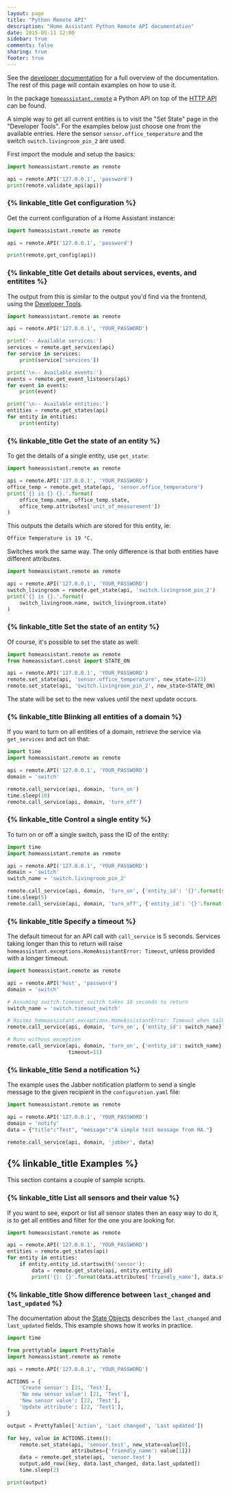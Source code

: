 ```yaml
---
layout: page
title: "Python Remote API"
description: "Home Assistant Python Remote API documentation"
date: 2015-05-11 12:00
sidebar: true
comments: false
sharing: true
footer: true
---
```


See the [developer documentation][devdocs] for a full overview of the documentation. The rest of this page will contain examples on how to use it.

[devdocs]: https://dev-docs.home-assistant.io/en/master/api/homeassistant.html#module-homeassistant.remote

In the package [`homeassistant.remote`](https://github.com/home-assistant/home-assistant/blob/master/homeassistant/remote.py) a Python API on top of the [HTTP API](/developers/api/) can be found.

A simple way to get all current entities is to visit the "Set State" page in the "Developer Tools". For the examples below just choose one from the available entries. Here the sensor `sensor.office_temperature` and the switch `switch.livingroom_pin_2` are used.

First import the module and setup the basics:

```python
import homeassistant.remote as remote

api = remote.API('127.0.0.1', 'password')
print(remote.validate_api(api))
```

### {% linkable_title Get configuration %}

Get the current configuration of a Home Assistant instance:

```python
import homeassistant.remote as remote

api = remote.API('127.0.0.1', 'password')

print(remote.get_config(api))
```

### {% linkable_title Get details about services, events, and entitites %}

The output from this is similar to the output you'd find via the frontend, using the [Developer Tools](/docs/tools/dev-tools/).

```python
import homeassistant.remote as remote

api = remote.API('127.0.0.1', 'YOUR_PASSWORD')

print('-- Available services:')
services = remote.get_services(api)
for service in services:
    print(service['services'])

print('\n-- Available events:')
events = remote.get_event_listeners(api)
for event in events:
    print(event)

print('\n-- Available entities:')
entities = remote.get_states(api)
for entity in entities:
    print(entity)
```

### {% linkable_title Get the state of an entity %}

To get the details of a single entity, use `get_state`: 

```python
import homeassistant.remote as remote

api = remote.API('127.0.0.1', 'YOUR_PASSWORD')
office_temp = remote.get_state(api, 'sensor.office_temperature')
print('{} is {} {}.'.format(
    office_temp.name, office_temp.state,
    office_temp.attributes['unit_of_measurement'])
)
```

This outputs the details which are stored for this entity, ie:

```bash
Office Temperature is 19 °C.
```

Switches work the same way. The only difference is that both entities have different attributes.

```python
import homeassistant.remote as remote

api = remote.API('127.0.0.1', 'YOUR_PASSWORD')
switch_livingroom = remote.get_state(api, 'switch.livingroom_pin_2')
print('{} is {}.'.format(
    switch_livingroom.name, switch_livingroom.state)
)
```

### {% linkable_title Set the state of an entity %}

Of course, it's possible to set the state as well:

```python
import homeassistant.remote as remote
from homeassistant.const import STATE_ON

api = remote.API('127.0.0.1', 'YOUR_PASSWORD')
remote.set_state(api, 'sensor.office_temperature', new_state=123)
remote.set_state(api, 'switch.livingroom_pin_2', new_state=STATE_ON)
```

The state will be set to the new values until the next update occurs.

### {% linkable_title Blinking all entities of a domain %}

If you want to turn on all entities of a domain, retrieve the service via `get_services` and act on that:


```python
import time
import homeassistant.remote as remote

api = remote.API('127.0.0.1', 'YOUR_PASSWORD')
domain = 'switch'

remote.call_service(api, domain, 'turn_on')
time.sleep(10)
remote.call_service(api, domain, 'turn_off')
```

### {% linkable_title Control a single entity %}

To turn on or off a single switch, pass the ID of the entity:

```python
import time
import homeassistant.remote as remote

api = remote.API('127.0.0.1', 'YOUR_PASSWORD')
domain = 'switch'
switch_name = 'switch.livingroom_pin_2'

remote.call_service(api, domain, 'turn_on', {'entity_id': '{}'.format(switch_name)})
time.sleep(5)
remote.call_service(api, domain, 'turn_off', {'entity_id': '{}'.format(switch_name)})
```

### {% linkable_title Specify a timeout %}

The default timeout for an API call with `call_service` is 5 seconds. Services
taking longer than this to return will raise
`homeassistant.exceptions.HomeAssistantError: Timeout`, unless provided with a
longer timeout.

```python
import homeassistant.remote as remote

api = remote.API('host', 'password')
domain = 'switch'

# Assuming switch.timeout_switch takes 10 seconds to return
switch_name = 'switch.timeout_switch'

# Raises homeassistant.exceptions.HomeAssistantError: Timeout when talking to
remote.call_service(api, domain, 'turn_on', {'entity_id': switch_name})

# Runs withous exception
remote.call_service(api, domain, 'turn_on', {'entity_id': switch_name},
                    timeout=11)
```

### {% linkable_title Send a notification %}

The example uses the Jabber notification platform to send a single message to the given recipient in the `configuration.yaml` file: 

```python
import homeassistant.remote as remote

api = remote.API('127.0.0.1', 'YOUR_PASSWORD')
domain = 'notify'
data = {"title":"Test", "message":"A simple test message from HA."}

remote.call_service(api, domain, 'jabber', data)
```

## {% linkable_title Examples %}

This section contains a couple of sample scripts.

### {% linkable_title List all sensors and their value %}

If you want to see, export or list all sensor states then an easy way to do it, is to get all entities and filter for the one you are looking for. 

```python
import homeassistant.remote as remote

api = remote.API('127.0.0.1', 'YOUR_PASSWORD')
entities = remote.get_states(api)
for entity in entities:
    if entity.entity_id.startswith('sensor'):
        data = remote.get_state(api, entity.entity_id)
        print('{}: {}'.format(data.attributes['friendly_name'], data.state))
```

### {% linkable_title Show difference between `last_changed` and `last_updated` %}

The documentation about the [State Objects](/docs/configuration/state_object/) describes the 
`last_changed` and `last_updated` fields. This example shows how it works in practice. 

```python
import time

from prettytable import PrettyTable
import homeassistant.remote as remote

api = remote.API('127.0.0.1', 'YOUR_PASSWORD')

ACTIONS = {
    'Create sensor': [21, 'Test'],
    'No new sensor value': [21, 'Test'],
    'New sensor value': [22, 'Test'],
    'Update attribute': [22, 'Test1'],
}

output = PrettyTable(['Action', 'Last changed', 'Last updated'])

for key, value in ACTIONS.items():
    remote.set_state(api, 'sensor.test', new_state=value[0],
                     attributes={'friendly_name': value[1]})
    data = remote.get_state(api, 'sensor.test')
    output.add_row([key, data.last_changed, data.last_updated])
    time.sleep(2)

print(output)
```

